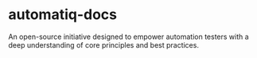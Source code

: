 # automatiq-docs
An open-source initiative designed to empower automation testers with a deep understanding of core principles and best practices.

